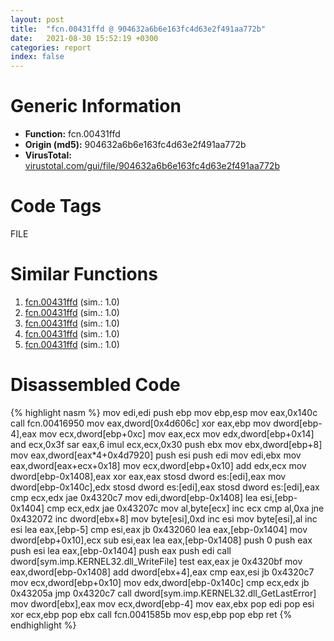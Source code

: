 ```yaml
---
layout: post
title:  "fcn.00431ffd @ 904632a6b6e163fc4d63e2f491aa772b"
date:   2021-08-30 15:52:19 +0300
categories: report
index: false
---
```


# Generic Information
- **Function:** fcn.00431ffd
- **Origin (md5):** 904632a6b6e163fc4d63e2f491aa772b
- **VirusTotal:** [virustotal.com/gui/file/904632a6b6e163fc4d63e2f491aa772b][virustotal_ref]

# Code Tags
<span class="tag" id="FILE">FILE</span>


# Similar Functions

1. [fcn.00431ffd][similar_1_ref] (sim.: 1.0)
2. [fcn.00431ffd][similar_2_ref] (sim.: 1.0)
3. [fcn.00431ffd][similar_3_ref] (sim.: 1.0)
4. [fcn.00431ffd][similar_4_ref] (sim.: 1.0)
5. [fcn.00431ffd][similar_5_ref] (sim.: 1.0)


# Disassembled Code

{% highlight nasm %}
mov edi,edi
push ebp
mov ebp,esp
mov eax,0x140c
call fcn.00416950
mov eax,dword[0x4d606c]
xor eax,ebp
mov dword[ebp-4],eax
mov ecx,dword[ebp+0xc]
mov eax,ecx
mov edx,dword[ebp+0x14]
and ecx,0x3f
sar eax,6
imul ecx,ecx,0x30
push ebx
mov ebx,dword[ebp+8]
mov eax,dword[eax*4+0x4d7920]
push esi
push edi
mov edi,ebx
mov eax,dword[eax+ecx+0x18]
mov ecx,dword[ebp+0x10]
add edx,ecx
mov dword[ebp-0x1408],eax
xor eax,eax
stosd dword es:[edi],eax
mov dword[ebp-0x140c],edx
stosd dword es:[edi],eax
stosd dword es:[edi],eax
cmp ecx,edx
jae 0x4320c7
mov edi,dword[ebp-0x1408]
lea esi,[ebp-0x1404]
cmp ecx,edx
jae 0x43207c
mov al,byte[ecx]
inc ecx
cmp al,0xa
jne 0x432072
inc dword[ebx+8]
mov byte[esi],0xd
inc esi
mov byte[esi],al
inc esi
lea eax,[ebp-5]
cmp esi,eax
jb 0x432060
lea eax,[ebp-0x1404]
mov dword[ebp+0x10],ecx
sub esi,eax
lea eax,[ebp-0x1408]
push 0
push eax
push esi
lea eax,[ebp-0x1404]
push eax
push edi
call dword[sym.imp.KERNEL32.dll_WriteFile]
test eax,eax
je 0x4320bf
mov eax,dword[ebp-0x1408]
add dword[ebx+4],eax
cmp eax,esi
jb 0x4320c7
mov ecx,dword[ebp+0x10]
mov edx,dword[ebp-0x140c]
cmp ecx,edx
jb 0x43205a
jmp 0x4320c7
call dword[sym.imp.KERNEL32.dll_GetLastError]
mov dword[ebx],eax
mov ecx,dword[ebp-4]
mov eax,ebx
pop edi
pop esi
xor ecx,ebp
pop ebx
call fcn.0041585b
mov esp,ebp
pop ebp
ret 
{% endhighlight %}


[similar_1_ref]: /report/fcn.00431ffd@8b66d719e8a46a3d5c3152f67e9765a2
[similar_2_ref]: /report/fcn.00431ffd@9a2bad274a2589d79ad41d22bed0da1b
[similar_3_ref]: /report/fcn.00431ffd@78d87ce975ba70d0cc402a6e27d0fe4d
[similar_4_ref]: /report/fcn.00431ffd@d6c317856ac98c781688fa16e87b98fa
[similar_5_ref]: /report/fcn.00431ffd@bfc56d3292771303f4bab42bb05f48e4
[virustotal_ref]: https://www.virustotal.com/gui/file/904632a6b6e163fc4d63e2f491aa772b